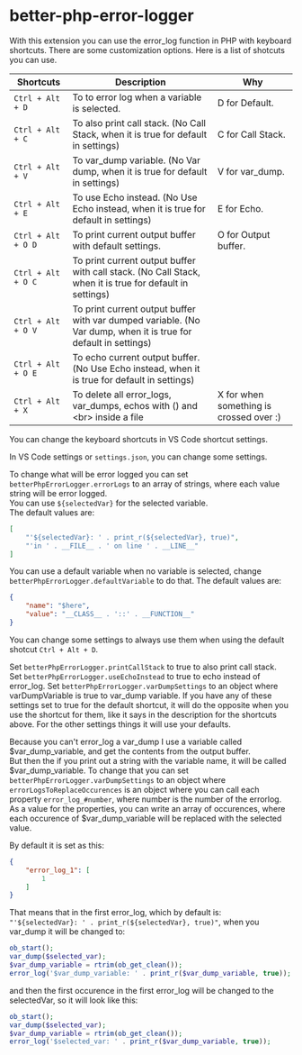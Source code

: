# better-php-error-logger

With this extension you can use the error_log function in PHP with keyboard shortcuts. There are some customization options.
Here is a list of shotcuts you can use. 

| Shortcuts 	     | Description                               	                                                               |  Why                                    |
|------------------- |---------------------------------------------------------------------------------------------------------------- |---------------------------------------- |
| `Ctrl + Alt + D`   | To to error log when a variable is selected. 	                                                               | D for Default. 	                 |
| `Ctrl + Alt + C`   | To also print call stack. (No Call Stack, when it is true for default in settings)                              | C for Call Stack.                       | 
| `Ctrl + Alt + V`   | To var_dump variable. (No Var dump, when it is true for default in settings)                                    | V for var_dump.                         |
| `Ctrl + Alt + E`   | To use Echo instead.  (No Use Echo instead, when it is true for default in settings)                            | E for Echo.                             |
| `Ctrl + Alt + O D` | To print current output buffer with default settings.                                                           | O for Output buffer.                    |
| `Ctrl + Alt + O C` | To print current output buffer with call stack. (No Call Stack, when it is true for default in settings)        |                                         | 
| `Ctrl + Alt + O V` | To print current output buffer with var dumped variable. (No Var dump, when it is true for default in settings) |                                         |
| `Ctrl + Alt + O E` | To echo current output buffer. (No Use Echo instead, when it is true for default in settings)                   |                                         |    
| `Ctrl + Alt + X`   | To delete all error_logs, var_dumps, echos with () and \<br> inside a file                                      | X for when something is crossed over :) |

You can change the keyboard shortcuts in VS Code shortcut settings. 

In VS Code settings or `settings.json`, you can change some settings.

To change what will be error logged you can set `betterPhpErrorLogger.errorLogs` to an array of strings, where each value string will be error logged.  
You can use `${selectedVar}` for the selected variable.  
The default values are:  
```json
[
    "'${selectedVar}: ' . print_r(${selectedVar}, true)",
    "'in ' . __FILE__ . ' on line ' . __LINE__"
]
```
You can use a default variable when no variable is selected, change `betterPhpErrorLogger.defaultVariable` to do that. The default values are:  

```json
{  
    "name": "$here",  
    "value": "__CLASS__ . '::' . __FUNCTION__"  
}
```

You can change some settings to always use them when using the default shotcut `Ctrl + Alt + D`.

Set `betterPhpErrorLogger.printCallStack` to true to also print call stack.  
Set `betterPhpErrorLogger.useEchoInstead` to true to echo instead of error_log.
Set `betterPhpErrorLogger.varDumpSettings` to an object where varDumpVariable is true to var_dump variable.
If you have any of these settings set to true for the default shortcut, it will do the opposite when you use the shortcut for them, like it says in the description for the shortcuts above.
For the other settings things it will use your defaults. 

Because you can't error_log a var_dump I use a variable called $var_dump_variable, and get the contents from the output buffer.  
But then the if you print out a string with the variable name, it will be called $var_dump_variable.
To change that you can set `betterPhpErrorLogger.varDumpSettings` to an object where `errorLogsToReplaceOccurences` is an object where you can call each property `error_log_#number`, where number is the number of the errorlog. As a value for the properties, you can write an array of occurences, where each occurence of $var_dump_variable will be replaced with the selected value.

By default it is set as this:
```json
{
    "error_log_1": [
        1
    ]
}
```

That means that in the first error_log, which by default is:  
`"'${selectedVar}: ' . print_r(${selectedVar}, true)"`, when you var_dump it will be changed to: 

```php
ob_start();
var_dump($selected_var);
$var_dump_variable = rtrim(ob_get_clean()); 
error_log('$var_dump_variable: ' . print_r($var_dump_variable, true));
```
and then the first occurence in the first error_log will be changed to the selectedVar, so it will look like this:  

```php
ob_start();
var_dump($selected_var);
$var_dump_variable = rtrim(ob_get_clean()); 
error_log('$selected_var: ' . print_r($var_dump_variable, true));
```